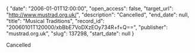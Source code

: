{
  "date": "2006-01-01T12:00:00", 
  "open_access": false, 
  "target_url": "http://www.mustrad.org.uk/", 
  "description": "Cancelled", 
  "end_date": null, 
  "title": "Musical Traditions", 
  "record_id": "20060101T120000/xbBbE7VoDXzEOy734R+f+Q==", 
  "publisher": "mustrad.org.uk", 
  "slug": 137298, 
  "start_date": null
}

Cancelled